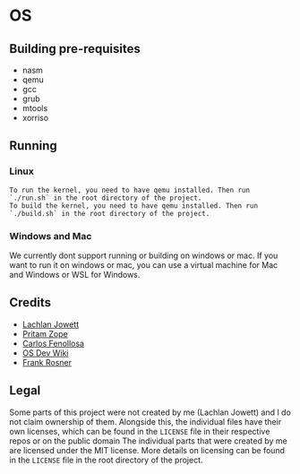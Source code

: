 # OS

## Building pre-requisites
- nasm
- qemu
- gcc
- grub
- mtools
- xorriso

## Running

### Linux
    To run the kernel, you need to have qemu installed. Then run `./run.sh` in the root directory of the project.
    To build the kernel, you need to have qemu installed. Then run `./build.sh` in the root directory of the project.

### Windows and Mac

We currently dont support running or building on windows or mac. If you want to run it on windows or mac, you can use a virtual machine for Mac and Windows or WSL for Windows.

## Credits

- [Lachlan Jowett](https://github.com/lochyj)
- [Pritam Zope](https://www.codeproject.com/Articles/1225196/Create-Your-Own-Kernel-In-C-2)
- [Carlos Fenollosa](https://github.com/cfenollosa/os-tutorial)
- [OS Dev Wiki](https://wiki.osdev.org/Main_Page)
- [Frank Rosner](https://dev.to/frosnerd)

## Legal

Some parts of this project were not created by me (Lachlan Jowett) and I do not claim ownership of them. Alongside this, the individual files have their own licenses, which can be found in the `LICENSE` file in their respective repos or on the public domain The individual parts that were created by me are licensed under the MIT license. More details on licensing can be found in the `LICENSE` file in the root directory of the project.